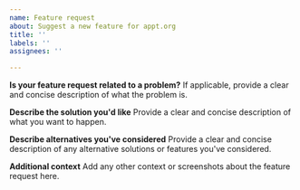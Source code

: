 ```yaml
---
name: Feature request
about: Suggest a new feature for appt.org
title: ''
labels: ''
assignees: ''

---
```


**Is your feature request related to a problem?**
If applicable, provide a clear and concise description of what the problem is.

**Describe the solution you'd like**
Provide a clear and concise description of what you want to happen.

**Describe alternatives you've considered**
Provide a clear and concise description of any alternative solutions or features you've considered.

**Additional context**
Add any other context or screenshots about the feature request here.

